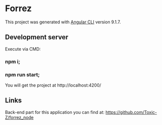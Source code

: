 # Forrez

This project was generated with [Angular CLI](https://github.com/angular/angular-cli) version 9.1.7.

## Development server

Execute via CMD:

### npm i;
### npm run start;

You will get the project at http://localhost:4200/
## Links

Back-end part for this application you can find at:
https://github.com/Toxic-Z/forrez_node
